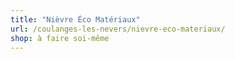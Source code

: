 ```yaml
---
title: "Nièvre Éco Matériaux"
url: /coulanges-les-nevers/nievre-eco-materiaux/
shop: à faire soi-même
---
```

